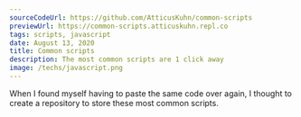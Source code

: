 ```yaml
---
sourceCodeUrl: https://github.com/AtticusKuhn/common-scripts
previewUrl: https://common-scripts.atticuskuhn.repl.co
tags: scripts, javascript 
date: August 13, 2020
title: Common scripts
description: The most common scripts are 1 click away
image: /techs/javascript.png
---
```

When I found myself having to paste the same code over again, I thought to create a repository
to store these most common scripts. 
